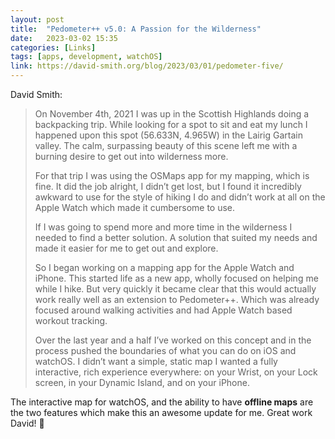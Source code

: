 ```yaml
---
layout: post
title:  "Pedometer++ v5.0: A Passion for the Wilderness"
date:   2023-03-02 15:35
categories: [Links]
tags: [apps, development, watchOS]
link: https://david-smith.org/blog/2023/03/01/pedometer-five/
---
```


David Smith:

>On November 4th, 2021 I was up in the Scottish Highlands doing a backpacking trip. While looking for a spot to sit and eat my lunch I happened upon this spot (56.633N, 4.965W) in the Lairig Gartain valley. The calm, surpassing beauty of this scene left me with a burning desire to get out into wilderness more.
>
>For that trip I was using the OSMaps app for my mapping, which is fine. It did the job alright, I didn’t get lost, but I found it incredibly awkward to use for the style of hiking I do and didn’t work at all on the Apple Watch which made it cumbersome to use.
>
>If I was going to spend more and more time in the wilderness I needed to find a better solution. A solution that suited my needs and made it easier for me to get out and explore.
>
>So I began working on a mapping app for the Apple Watch and iPhone. This started life as a new app, wholly focused on helping me while I hike. But very quickly it became clear that this would actually work really well as an extension to Pedometer++. Which was already focused around walking activities and had Apple Watch based workout tracking.
>
>Over the last year and a half I’ve worked on this concept and in the process pushed the boundaries of what you can do on iOS and watchOS. I didn’t want a simple, static map I wanted a fully interactive, rich experience everywhere: on your Wrist, on your Lock screen, in your Dynamic Island, and on your iPhone.

The interactive map for watchOS, and the ability to have **offline maps** are the two features which make this an awesome update for me. Great work David! 🍻
